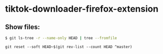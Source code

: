 # tiktok-downloader-firefox-extension

## Show files:

```bash
$ git ls-tree -r --name-only HEAD | tree --fromfile
```

```
git reset --soft HEAD~$(git rev-list --count HEAD ^master)
```